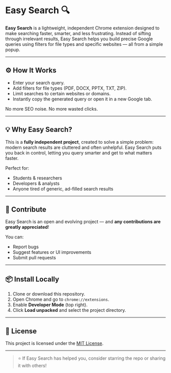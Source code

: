 # Easy Search 🔍

**Easy Search** is a lightweight, independent Chrome extension designed to make searching faster, smarter, and less frustrating. Instead of sifting through irrelevant results, Easy Search helps you build precise Google queries using filters for file types and specific websites — all from a simple popup.

---

## ⚙️ How It Works

- Enter your search query.
- Add filters for file types (PDF, DOCX, PPTX, TXT, ZIP).
- Limit searches to certain websites or domains.
- Instantly copy the generated query or open it in a new Google tab.

No more SEO noise. No more wasted clicks.

---

## 💡 Why Easy Search?

This is a **fully independent project**, created to solve a simple problem: modern search results are cluttered and often unhelpful. Easy Search puts you back in control, letting you query smarter and get to what matters faster.

Perfect for:
- Students & researchers
- Developers & analysts
- Anyone tired of generic, ad-filled search results

---

## 🤝 Contribute

Easy Search is an open and evolving project — and **any contributions are greatly appreciated**!

You can:
- Report bugs
- Suggest features or UI improvements
- Submit pull requests

---

## 📦 Install Locally

1. Clone or download this repository.
2. Open Chrome and go to `chrome://extensions`.
3. Enable **Developer Mode** (top right).
4. Click **Load unpacked** and select the project directory.

---

## 📄 License

This project is licensed under the [MIT License](LICENSE).

---

> ⭐ If Easy Search has helped you, consider starring the repo or sharing it with others!
